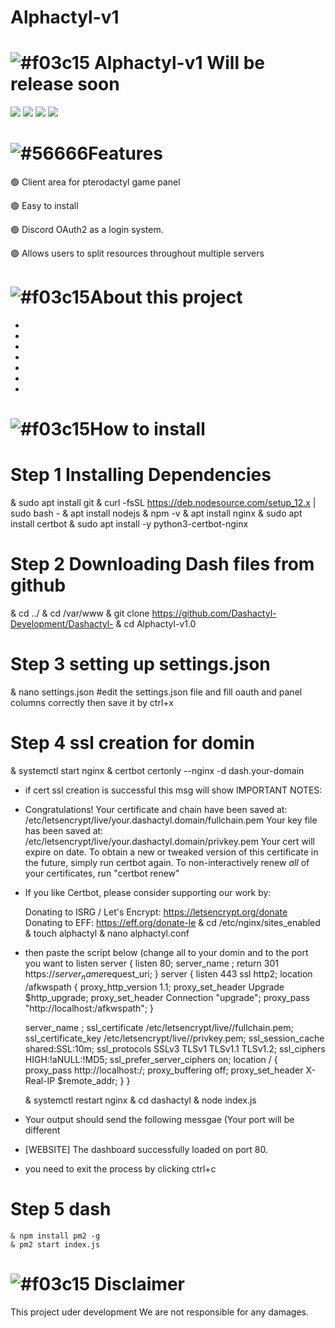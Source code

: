 # Alphactyl-v1
# ![#f03c15](https://via.placeholder.com/15/f03c15/000000?text=+) Alphactyl-v1 Will be release soon

[![](https://img.shields.io/badge/github-blue?style=for-the-badge)](https://cp.alphanodes.xyz)
[![](https://img.shields.io/badge/website-blueviolet?style=for-the-badge)](https://cp.alphanodes.xyz)
[![](https://img.shields.io/badge/API-yellow?style=for-the-badge)](https://cp.alphanodes.xyz)
[![](https://img.shields.io/badge/Donate-orange?style=for-the-badge)](https://cp.alphanodes.xyz)

# ![#56666](https://via.placeholder.com/15/Z999999/000000?text=+)Features 

🟢 Client area for pterodactyl game panel 

🟢 Easy to install 

🟢 Discord OAuth2 as a login system.

🟢 Allows users to split resources throughout multiple servers

# ![#f03c15](https://via.placeholder.com/15/S9999/000000?text=+)About this project 
-
-
-
-
-
-
-
# ![#f03c15](https://via.placeholder.com/15/S9999/000000?text=+)How to install

# Step 1 Installing Dependencies
   
   & sudo apt install git
   & curl -fsSL https://deb.nodesource.com/setup_12.x | sudo bash -
   & apt install nodejs
   & npm -v
   & apt install nginx
   & sudo apt install certbot
   & sudo apt install -y python3-certbot-nginx
   
# Step 2 Downloading Dash files from github
   & cd ../
   & cd /var/www
   & git clone https://github.com/Dashactyl-Development/Dashactyl-
   & cd Alphactyl-v1.0
   
# Step 3 setting up settings.json
   & nano settings.json
 #edit the settings.json file and fill oauth and panel columns correctly then save it by ctrl+x
 
# Step 4 ssl creation for domin
   & systemctl start nginx
   & certbot certonly --nginx -d dash.your-domain
* if cert ssl creation is successful this msg will show
IMPORTANT NOTES:
 - Congratulations! Your certificate and chain have been saved at:
   /etc/letsencrypt/live/your.dashactyl.domain/fullchain.pem
   Your key file has been saved at:
   /etc/letsencrypt/live/your.dashactyl.domain/privkey.pem
   Your cert will expire on date. To obtain a new or tweaked
   version of this certificate in the future, simply run certbot
   again. To non-interactively renew *all* of your certificates, run
   "certbot renew"
 - If you like Certbot, please consider supporting our work by:

   Donating to ISRG / Let's Encrypt:   https://letsencrypt.org/donate
   Donating to EFF:                    https://eff.org/donate-le
   & cd /etc/nginx/sites_enabled
   & touch alphactyl
   & nano alphactyl.conf
* then paste the script below (change all <domin> to your domin and <port> to the port you want to listen 
server {
    listen 80;
    server_name <domain>;
    return 301 https://$server_name$request_uri;
}
server {
    listen 443 ssl http2;
location /afkwspath {
  proxy_http_version 1.1;
  proxy_set_header Upgrade $http_upgrade;
  proxy_set_header Connection "upgrade";
  proxy_pass "http://localhost:<port>/afkwspath";
}
    
    server_name <domain>;
ssl_certificate /etc/letsencrypt/live/<domain>/fullchain.pem;
    ssl_certificate_key /etc/letsencrypt/live/<domain>/privkey.pem;
    ssl_session_cache shared:SSL:10m;
    ssl_protocols SSLv3 TLSv1 TLSv1.1 TLSv1.2;
    ssl_ciphers  HIGH:!aNULL:!MD5;
    ssl_prefer_server_ciphers on;
location / {
      proxy_pass http://localhost:<port>/;
      proxy_buffering off;
      proxy_set_header X-Real-IP $remote_addr;
  }
}

    & systemctl restart nginx
    & cd dashactyl
    & node index.js
* Your output should send the following messgae (Your port will be different
* [WEBSITE] The dashboard successfully loaded on port 80.
* you need to exit the process by clicking ctrl+c

# Step 5 dash
    & npm install pm2 -g
    & pm2 start index.js
# ![#f03c15](https://via.placeholder.com/15/f03c15/000000?text=+) Disclaimer
This project uder development We are not responsible for any damages.
